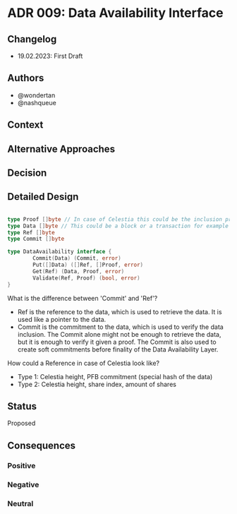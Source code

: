 # ADR 009: Data Availability Interface

## Changelog

- 19.02.2023: First Draft

## Authors

- @wondertan
- @nashqueue

## Context

## Alternative Approaches

## Decision

## Detailed Design

```go

type Proof []byte // In case of Celestia this could be the inclusion proof to the blob 
type Data []byte // This could be a block or a transaction for example
type Ref []byte
type Commit []byte

type DataAvailability interface {
		Commit(Data) (Commit, error)
		Put([]Data) ([]Ref, []Proof, error)
		Get(Ref) (Data, Proof, error)
		Validate(Ref, Proof) (bool, error)
}

```

What is the difference between 'Commit' and 'Ref'?

- Ref is the reference to the data, which is used to retrieve the data. It is used like a pointer to the data.
- Commit is the commitment to the data, which is used to verify the data inclusion. The Commit alone might not be enough to retrieve the data, but it is enough to verify it given a proof. The Commit is also used to create soft commitments before finality of the Data Availability Layer.

How could a Reference in case of Celestia look like?

- Type 1: Celestia height, PFB commitment (special hash of the data)
- Type 2: Celestia height, share index, amount of shares

## Status

Proposed

## Consequences

### Positive

### Negative

### Neutral


